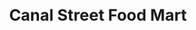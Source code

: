 ---
title: "Canal Street Food Mart"
url: /new-smyrna-beach/canal-street-food-mart/
shop: Lebensmittel
---